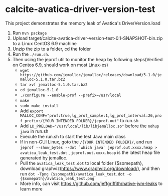# calcite-avatica-driver-version-test
This project demonstrates  the memory leak of Avatica's DriverVersion.load

1. Run `mvn package`
2. Upload target/calcite-avatica-driver-version-test-0.1-SNAPSHOT-bin.zip to a Linux CentOS 6.9 machine
3. Unzip the zip to a folder, cd the folder
4. Run the `./run.sh`. 
5. Then using the jeprof util to monitor the heap by following steps(Verified on Centos 6.9, should work on most Linux-es)
     - `wget https://github.com/jemalloc/jemalloc/releases/download/5.1.0/jemalloc-5.1.0.tar.bz2 `
     - `tar xvf jemalloc-5.1.0.tar.bz2`
     - `cd jemalloc-5.1.0`
     - `./configure --enable-prof --prefix=/usr/local`
     - `make`
     - `sudo make install`
     - Add ``export MALLOC_CONF="prof:true,lg_prof_sample:1,lg_prof_interval:26,prof_prefix:/{YOUR INTENDED FOLDER}/jeprof.out"`` to run.sh
     - Add ``LD_PRELOAD="/usr/local/lib/libjemalloc.so"`` before the ``nohup java`` in run.sh
     - Execute the run.sh to start the test Java main class
     - If in non-GUI Linux, goto the ``/{YOUR INTENDED FOLDER}/``, and run ``jeprof --show_bytes --dot `which java` jeprof.out.xxxx.heap > avatica_leak_test.dot`` , ``jeprof.out.xxxx.heap`` is the latest heap file generated by jemalloc. 
     - Pull the ``avatica_leak_test.dot`` to local folder {$somepath}, download graphviz(https://www.graphviz.org/download/), and then run ``dot -Tpng {$somepath}/avatica_leak_test.dot -o {$somepath}/avatica_leak_test.png``
     - More info, can visit https://github.com/jeffgriffith/native-jvm-leaks to learn more


